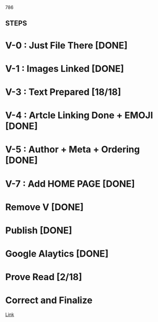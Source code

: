 786

## STEPS

# V-0 : Just File There [DONE]
# V-1 : Images Linked [DONE]
# V-3 : Text Prepared [18/18]
# V-4 : Artcle Linking Done + EMOJI [DONE]
# V-5 : Author + Meta + Ordering [DONE]
# V-7 : Add HOME PAGE [DONE]
# Remove V  [DONE]
# Publish [DONE]
# Google Alaytics [DONE]
# Prove Read [2/18]
# Correct and Finalize

[Link](https://resilience4j.readme.io/docs/examples)